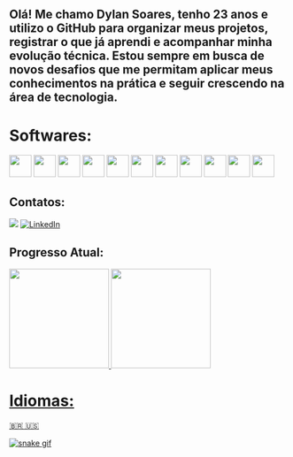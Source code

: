 ## Olá! Me chamo Dylan Soares, tenho 23 anos e utilizo o GitHub para organizar meus projetos, registrar o que já aprendi e acompanhar minha evolução técnica. Estou sempre em busca de novos desafios que me permitam aplicar meus conhecimentos na prática e seguir crescendo na área de tecnologia.
# Softwares:

<img src="https://cdn.jsdelivr.net/gh/devicons/devicon@latest/icons/python/python-original.svg" width="40" height="40" /> <img src="https://cdn.jsdelivr.net/gh/devicons/devicon@latest/icons/javascript/javascript-original.svg" width="40" height="40" /> <img src="https://cdn.jsdelivr.net/gh/devicons/devicon@latest/icons/pandas/pandas-original.svg" width="40" height="40" /> <img src="https://cdn.jsdelivr.net/gh/devicons/devicon@latest/icons/numpy/numpy-original-wordmark.svg" width="40" height="40"/> <img src="https://cdn.jsdelivr.net/gh/devicons/devicon@latest/icons/matlab/matlab-original.svg" width="40" height="40"/> <img src="https://cdn.jsdelivr.net/gh/devicons/devicon@latest/icons/cplusplus/cplusplus-original.svg" width="40" height="40"/> <img src="https://cdn.jsdelivr.net/gh/devicons/devicon@latest/icons/arduino/arduino-original-wordmark.svg" width="40" height="40"/>  <img src="https://cdn.jsdelivr.net/gh/devicons/devicon@latest/icons/jupyter/jupyter-original-wordmark.svg" width="40" height="40" /> <img src="https://cdn.jsdelivr.net/gh/devicons/devicon@latest/icons/git/git-original.svg" width="40" height="40" /> <img src="https://cdn.jsdelivr.net/gh/devicons/devicon@latest/icons/github/github-original.svg" width="40" height="40"/> <img src="https://cdn.jsdelivr.net/gh/devicons/devicon@latest/icons/php/php-original.svg" width="40" height="40" />
          

            
## Contatos:

<div>
<a href = "bdylansoares@gmail.com"><img loading="lazy" src="https://img.shields.io/badge/Gmail-D14836?style=for-the-badge&logo=gmail&logoColor=white" target="_blank"></a>
<a href="https://www.linkedin.com/in/soaresdylan/" target="_blank">
  <img loading="lazy" src="https://img.shields.io/badge/LinkedIn-0A66C2?style=for-the-badge&logo=linkedin&logoColor=white" alt="LinkedIn">
</a>

## Progresso Atual:
<div>
<a href="https://github.com/DylanS0ares">
<img loading="lazy" height="180em" src="https://github-readme-stats.vercel.app/api/top-langs/?username=DylanS0ares&layout=compact&langs_count=7&theme=dracula"/>
<img loading="lazy" height="180em" src="https://github-readme-stats.vercel.app/api?username=DylanS0ares&show_icons=true&theme=dracula&include_all_commits=true&count_private=true"/>
</div>

# Idiomas:
🇧🇷 🇺🇸

![snake gif](https://github.com/DylanS0ares/DylanS0ares/blob/output/github-contribution-grid-snake.gif)

